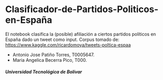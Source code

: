 # Clasificador-de-Partidos-Politicos-en-España

El notebook clasifica la (posible) afiliación a ciertos partidos políticos en España dado un tweet como input. Corpus tomado de: https://www.kaggle.com/ricardomoya/tweets-poltica-espaa

- Antonio Jose Patiño Torres, T0005647.
- Maria Angelica Becerra Pico, T000.

#### *Universidad Tecnológica de Bolívar*
